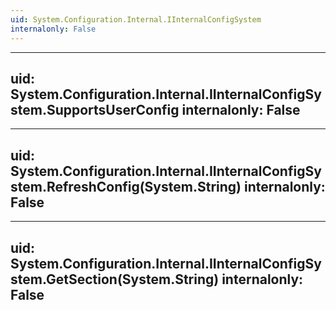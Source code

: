 ```yaml
---
uid: System.Configuration.Internal.IInternalConfigSystem
internalonly: False
---
```


---
uid: System.Configuration.Internal.IInternalConfigSystem.SupportsUserConfig
internalonly: False
---

---
uid: System.Configuration.Internal.IInternalConfigSystem.RefreshConfig(System.String)
internalonly: False
---

---
uid: System.Configuration.Internal.IInternalConfigSystem.GetSection(System.String)
internalonly: False
---
